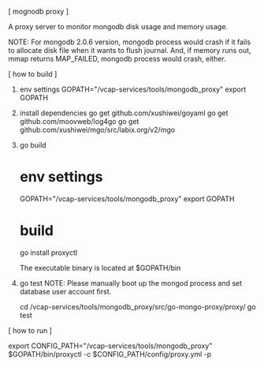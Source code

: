 [ mognodb proxy ]

A proxy server to monitor mongodb disk usage and memory usage.

NOTE: For mongodb 2.0.6 version, mongodb process would crash if it fails to
      allocate disk file when it wants to flush journal. And, if memory runs
      out, mmap returns MAP_FAILED, mongodb process would crash, either.

[ how to build ]

1. env settings
    GOPATH="<working directory>/vcap-services/tools/mongodb_proxy"
    export GOPATH

2. install dependencies
    go get github.com/xushiwei/goyaml
    go get github.com/moovweb/log4go
    go get github.com/xushiwei/mgo/src/labix.org/v2/mgo

3. go build
    # env settings

    GOPATH="<working directory>/vcap-services/tools/mongodb_proxy"
    export GOPATH

    # build
    go install proxyctl

    The executable binary is located at $GOPATH/bin

4. go test
    NOTE: Please manually boot up the mongod process and set database user account first.

    cd <working directory>/vcap-services/tools/mongodb_proxy/src/go-mongo-proxy/proxy/
    go test

[ how to run ]

export CONFIG_PATH="<working directory>/vcap-services/tools/mongodb_proxy"
$GOPATH/bin/proxyctl -c $CONFIG_PATH/config/proxy.yml -p <mongo db user password>
